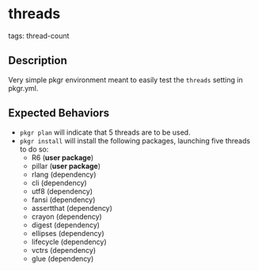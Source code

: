 # threads
tags: thread-count

## Description
Very simple pkgr environment meant to easily test the `threads` setting in pkgr.yml.

## Expected Behaviors
* `pkgr plan` will indicate that 5 threads are to be used.
* `pkgr install` will install the following packages, launching five threads to do so:
  - R6 (**user package**)
  - pillar (**user package**)
  - rlang (dependency)
  - cli (dependency)
  - utf8 (dependency)
  - fansi (dependency)
  - assertthat (dependency)
  - crayon (dependency)
  - digest (dependency)
  - ellipses (dependency)
  - lifecycle (dependency)
  - vctrs (dependency)
  - glue (dependency)
